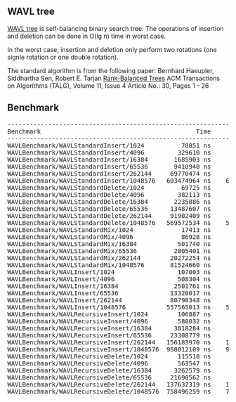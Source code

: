 ## WAVL tree
[WAVL tree](https://en.wikipedia.org/wiki/WAVL_tree) is self-balancing binary search
tree. The operations of insertion and deletion can be done in O(lg n) time in
worst case.

In the worst case, insertion and deletion only perform two rotations (one signle
rotation or one double rotation).

The standard algorithm is from the following paper:
Bernhard Haeupler, Siddhartha Sen, Robert E. Tarjan
[Rank-Balanced Trees](https://doi.org/10.1145/2689412)
ACM Transactions on Algorithms (TALG), Volume 11, Issue 4
Article No.: 30, Pages 1 - 26

## Benchmark
<pre>
------------------------------------------------------------------------------------
Benchmark                                          Time             CPU   Iterations
------------------------------------------------------------------------------------
WAVLBenchmark/WAVLStandardInsert/1024          70851 ns        70844 ns         9609
WAVLBenchmark/WAVLStandardInsert/4096         329610 ns       329598 ns         2034
WAVLBenchmark/WAVLStandardInsert/16384       1685903 ns      1685957 ns          414
WAVLBenchmark/WAVLStandardInsert/65536       9410940 ns      9411022 ns           67
WAVLBenchmark/WAVLStandardInsert/262144     69770474 ns     69771957 ns           12
WAVLBenchmark/WAVLStandardInsert/1048576   603474964 ns    603468300 ns            1
WAVLBenchmark/WAVLStandardDelete/1024          69725 ns        69678 ns        10190
WAVLBenchmark/WAVLStandardDelete/4096         382113 ns       382110 ns         1743
WAVLBenchmark/WAVLStandardDelete/16384       2235886 ns      2235931 ns          313
WAVLBenchmark/WAVLStandardDelete/65536      13487607 ns     13488455 ns           53
WAVLBenchmark/WAVLStandardDelete/262144     91902409 ns     91902241 ns            8
WAVLBenchmark/WAVLStandardDelete/1048576   569572534 ns    569570977 ns            1
WAVLBenchmark/WAVLStandardMix/1024             17413 ns        17357 ns        44680
WAVLBenchmark/WAVLStandardMix/4096             86928 ns        86842 ns         7149
WAVLBenchmark/WAVLStandardMix/16384           501740 ns       501555 ns         1548
WAVLBenchmark/WAVLStandardMix/65536          2805401 ns      2805087 ns          276
WAVLBenchmark/WAVLStandardMix/262144        20272254 ns     20272241 ns           39
WAVLBenchmark/WAVLStandardMix/1048576       81524660 ns     81523618 ns            9
WAVLBenchmark/WAVLInsert/1024                 107003 ns       106987 ns         6463
WAVLBenchmark/WAVLInsert/4096                 508304 ns       508359 ns         1389
WAVLBenchmark/WAVLInsert/16384               2501761 ns      2501817 ns          279
WAVLBenchmark/WAVLInsert/65536              13320017 ns     13320483 ns           52
WAVLBenchmark/WAVLInsert/262144             80790348 ns     80792394 ns           10
WAVLBenchmark/WAVLInsert/1048576           557565013 ns    557565196 ns            1
WAVLBenchmark/WAVLRecursiveInsert/1024        106887 ns       106896 ns         6651
WAVLBenchmark/WAVLRecursiveInsert/4096        580032 ns       580292 ns         1207
WAVLBenchmark/WAVLRecursiveInsert/16384      3818284 ns      3819031 ns          190
WAVLBenchmark/WAVLRecursiveInsert/65536     23308779 ns     23310276 ns           28
WAVLBenchmark/WAVLRecursiveInsert/262144   156183970 ns    156186030 ns            4
WAVLBenchmark/WAVLRecursiveInsert/1048576  968012109 ns    968014594 ns            1
WAVLBenchmark/WAVLRecursiveDelete/1024        115518 ns       115473 ns         6162
WAVLBenchmark/WAVLRecursiveDelete/4096        563547 ns       563501 ns         1241
WAVLBenchmark/WAVLRecursiveDelete/16384      3262579 ns      3262376 ns          217
WAVLBenchmark/WAVLRecursiveDelete/65536     21690562 ns     21690373 ns           33
WAVLBenchmark/WAVLRecursiveDelete/262144   137632319 ns    137632022 ns            5
WAVLBenchmark/WAVLRecursiveDelete/1048576  758496259 ns    758494198 ns            1
</pre>
